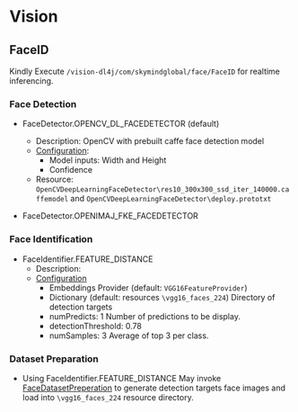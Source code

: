 # Vision

## FaceID
Kindly Execute `/vision-dl4j/com/skymindglobal/face/FaceID` for realtime inferencing.

### Face Detection
- FaceDetector.OPENCV_DL_FACEDETECTOR (default)
  - Description: OpenCV with prebuilt caffe face detection model
  - [Configuration](https://github.com/skymindglobal/Vision/blob/master/vision-dl4j/src/main/java/com/skymindglobal/face/FaceID.java#L145):
    - Model inputs: Width and Height
    - Confidence
  - Resource: `OpenCVDeepLearningFaceDetector\res10_300x300_ssd_iter_140000.caffemodel` and `OpenCVDeepLearningFaceDetector\deploy.prototxt`

- FaceDetector.OPENIMAJ_FKE_FACEDETECTOR

### Face Identification
- FaceIdentifier.FEATURE_DISTANCE
  - Description: 
  - [Configuration](https://github.com/skymindglobal/Vision/blob/master/vision-dl4j/src/main/java/com/skymindglobal/face/FaceID.java#L133)
    - Embeddings Provider (default: `VGG16FeatureProvider`)
    - Dictionary (default: resources `\vgg16_faces_224`)
      Directory of detection targets 
    - numPredicts: 1
      Number of predictions to be display.
    - detectionThreshold: 0.78
    - numSamples: 3
      Average of top 3 per class.
    
    
### Dataset Preparation
- Using FaceIdentifier.FEATURE_DISTANCE
May invoke [FaceDatasetPreperation](https://github.com/skymindglobal/Vision/blob/master/vision-dl4j/src/main/java/com/skymindglobal/face/identification/training/FaceDatasetPreperation.java) to generate detection targets face images and load into `\vgg16_faces_224` resource directory.
